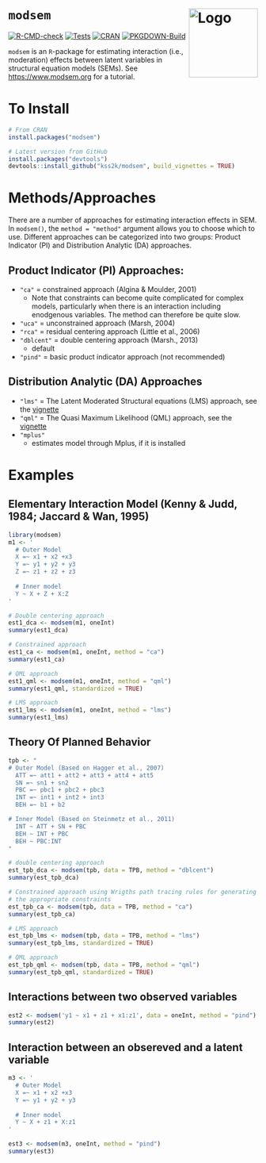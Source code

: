 # `modsem` <img src="man/figures/modsem.png" alt="Logo" align = "right" height="139" class="logo">
<!-- badges: start -->
[![R-CMD-check](https://github.com/kss2k/modsem/actions/workflows/checks.yml/badge.svg)](https://github.com/kss2k/modsem/actions/workflows/checks.yml)
[![Tests](https://github.com/kss2k/modsem/actions/workflows/tests.yml/badge.svg)](https://github.com/kss2k/modsem/actions/workflows/tests.yml)
[![CRAN](https://www.r-pkg.org/badges/version/modsem)](https://cran.r-project.org/package=modsem)
[![PKGDOWN-Build](https://github.com/kss2k/modsem/actions/workflows/pkgdown.yml/badge.svg)](https://github.com/kss2k/modsem/actions/workflows/pkgdown.yml)
<!-- badges: end -->
`modsem` is an `R`-package for estimating interaction (i.e., moderation) effects between latent variables
in structural equation models (SEMs). See https://www.modsem.org for a tutorial.

# To Install 
```R
# From CRAN 
install.packages("modsem")

# Latest version from GitHub
install.packages("devtools")
devtools::install_github("kss2k/modsem", build_vignettes = TRUE)
```

# Methods/Approaches

There are a number of approaches for estimating interaction effects in SEM. 
In `modsem()`, the `method = "method"` argument allows you to choose which to use.
Different approaches can be categorized into two groups: 
Product Indicator (PI) and Distribution Analytic (DA) approaches.

## Product Indicator (PI) Approaches:
- `"ca"` = constrained approach (Algina & Moulder, 2001)
    - Note that constraints can become quite complicated for complex models, 
      particularly when there is an interaction including enodgenous variables.
      The method can therefore be quite slow. 
- `"uca"` = unconstrained approach (Marsh, 2004)
- `"rca"` = residual centering approach (Little et al., 2006)
- `"dblcent"` = double centering approach (Marsh., 2013)
  - default 
- `"pind"` = basic product indicator approach (not recommended)

## Distribution Analytic (DA) Approaches
- `"lms"` = The Latent Moderated Structural equations (LMS) approach, see the [vignette](https://modsem.org/articles/lms_qml.html)
- `"qml"` = The Quasi Maximum Likelihood (QML) approach, see the [vignette](https://modsem.org/articles/lms_qml.html)
- `"mplus"` 
  - estimates model through Mplus, if it is installed

# Examples 

## Elementary Interaction Model (Kenny & Judd, 1984; Jaccard & Wan, 1995)
```R
library(modsem)
m1 <- '
  # Outer Model
  X =~ x1 + x2 +x3
  Y =~ y1 + y2 + y3
  Z =~ z1 + z2 + z3
  
  # Inner model
  Y ~ X + Z + X:Z 
'

# Double centering approach
est1_dca <- modsem(m1, oneInt)
summary(est1_dca)

# Constrained approach
est1_ca <- modsem(m1, oneInt, method = "ca")
summary(est1_ca)

# QML approach 
est1_qml <- modsem(m1, oneInt, method = "qml")
summary(est1_qml, standardized = TRUE) 

# LMS approach 
est1_lms <- modsem(m1, oneInt, method = "lms") 
summary(est1_lms)
```

## Theory Of Planned Behavior
```R
tpb <- "
# Outer Model (Based on Hagger et al., 2007)
  ATT =~ att1 + att2 + att3 + att4 + att5
  SN =~ sn1 + sn2
  PBC =~ pbc1 + pbc2 + pbc3
  INT =~ int1 + int2 + int3
  BEH =~ b1 + b2

# Inner Model (Based on Steinmetz et al., 2011)
  INT ~ ATT + SN + PBC
  BEH ~ INT + PBC
  BEH ~ PBC:INT
"

# double centering approach
est_tpb_dca <- modsem(tpb, data = TPB, method = "dblcent")
summary(est_tpb_dca)

# Constrained approach using Wrigths path tracing rules for generating
# the appropriate constraints
est_tpb_ca <- modsem(tpb, data = TPB, method = "ca") 
summary(est_tpb_ca)

# LMS approach 
est_tpb_lms <- modsem(tpb, data = TPB, method = "lms")
summary(est_tpb_lms, standardized = TRUE) 

# QML approach 
est_tpb_qml <- modsem(tpb, data = TPB, method = "qml") 
summary(est_tpb_qml, standardized = TRUE)
```
## Interactions between two observed variables
```R
est2 <- modsem('y1 ~ x1 + z1 + x1:z1', data = oneInt, method = "pind")
summary(est2)
```

## Interaction between an obsereved and a latent variable 
```R
m3 <- '
  # Outer Model
  X =~ x1 + x2 +x3
  Y =~ y1 + y2 + y3
  
  # Inner model
  Y ~ X + z1 + X:z1 
'

est3 <- modsem(m3, oneInt, method = "pind")
summary(est3)
```
